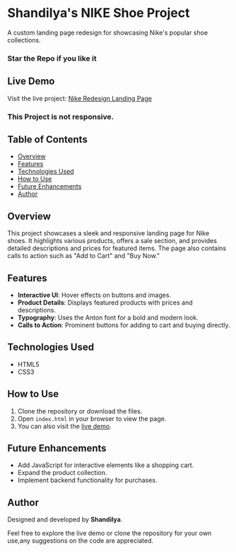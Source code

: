 # Shandilya's NIKE Shoe Project

A custom landing page redesign for showcasing Nike's popular shoe collections.
### Star the Repo if you like it

## Live Demo

Visit the live project: [Nike Redesign Landing Page](https://rvshandilya.github.io/NIKE-REDESIGN_LP/) 
### This Project is not responsive.

## Table of Contents
- [Overview](#overview)
- [Features](#features)
- [Technologies Used](#technologies-used)
- [How to Use](#how-to-use)
- [Future Enhancements](#future-enhancements)
- [Author](#author)

## Overview
This project showcases a sleek and responsive landing page for Nike shoes. It highlights various products, offers a sale section, and provides detailed descriptions and prices for featured items. The page also contains calls to action such as "Add to Cart" and "Buy Now."

## Features
- **Interactive UI**: Hover effects on buttons and images.
- **Product Details**: Displays featured products with prices and descriptions.
- **Typography**: Uses the Anton font for a bold and modern look.
- **Calls to Action**: Prominent buttons for adding to cart and buying directly.

## Technologies Used
- HTML5
- CSS3

## How to Use
1. Clone the repository or download the files.
2. Open `index.html` in your browser to view the page.
3. You can also visit the [live demo](https://rvshandilya.github.io/NIKE-REDESIGN_LP/).

## Future Enhancements
- Add JavaScript for interactive elements like a shopping cart.
- Expand the product collection.
- Implement backend functionality for purchases.

## Author
Designed and developed by **Shandilya**.

Feel free to explore the live demo or clone the repository for your own use,any suggestions on the code are appreciated.
